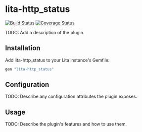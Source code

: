 # lita-http_status

[![Build Status](https://travis-ci.org/hfm/lita-http_status.png?branch=master)](https://travis-ci.org/hfm/lita-http_status)
[![Coverage Status](https://coveralls.io/repos/github/hfm/lita-http_status/badge.svg?branch=master)](https://coveralls.io/github/hfm/lita-http_status?branch=master)

TODO: Add a description of the plugin.

## Installation

Add lita-http_status to your Lita instance's Gemfile:

``` ruby
gem "lita-http_status"
```

## Configuration

TODO: Describe any configuration attributes the plugin exposes.

## Usage

TODO: Describe the plugin's features and how to use them.
